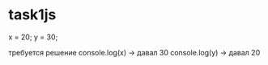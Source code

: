 # task1js
x  =  20;
y  =  30;

требуется решение
console.log(x) -> давал 30
console.log(y) -> давал 20
